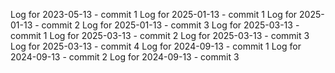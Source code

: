Log for 2023-05-13 - commit 1
Log for 2025-01-13 - commit 1
Log for 2025-01-13 - commit 2
Log for 2025-01-13 - commit 3
Log for 2025-03-13 - commit 1
Log for 2025-03-13 - commit 2
Log for 2025-03-13 - commit 3
Log for 2025-03-13 - commit 4
Log for 2024-09-13 - commit 1
Log for 2024-09-13 - commit 2
Log for 2024-09-13 - commit 3
